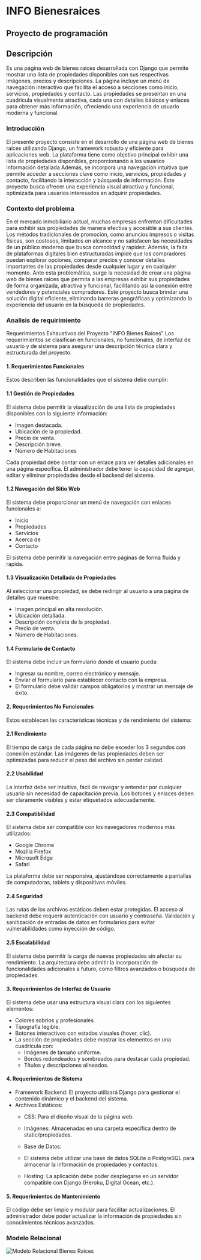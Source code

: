 # INFO Bienesraices
## Proyecto de programación   
## Descripción  
Es una página web de bienes raíces desarrollada con Django que permite mostrar una lista de propiedades disponibles con sus respectivas imágenes, precios y descripciones. La página incluye un menú de navegación interactivo que facilita el acceso a secciones como inicio, servicios, propiedades y contacto. Las propiedades se presentan en una cuadrícula visualmente atractiva, cada una con detalles básicos y enlaces para obtener más información, ofreciendo una experiencia de usuario moderna y funcional.

### Introducción 
El presente proyecto consiste en el desarrollo de una página web de bienes raíces utilizando Django, un framework robusto y eficiente para aplicaciones web. La plataforma tiene como objetivo principal exhibir una lista de propiedades disponibles, proporcionando a los usuarios información detallada Además, se incorpora una navegación intuitiva que permite acceder a secciones clave como inicio, servicios, propiedades y contacto, facilitando la interacción y búsqueda de información. Este proyecto busca ofrecer una experiencia visual atractiva y funcional, optimizada para usuarios interesados en adquirir propiedades.

### Contexto del problema
En el mercado inmobiliario actual, muchas empresas enfrentan dificultades para exhibir sus propiedades de manera efectiva y accesible a sus clientes. Los métodos tradicionales de promoción, como anuncios impresos o visitas físicas, son costosos, limitados en alcance y no satisfacen las necesidades de un público moderno que busca comodidad y rapidez. Además, la falta de plataformas digitales bien estructuradas impide que los compradores puedan explorar opciones, comparar precios y conocer detalles importantes de las propiedades desde cualquier lugar y en cualquier momento.
Ante esta problemática, surge la necesidad de crear una página web de bienes raíces que permita a las empresas exhibir sus propiedades de forma organizada, atractiva y funcional, facilitando así la conexión entre vendedores y potenciales compradores. Este proyecto busca brindar una solución digital eficiente, eliminando barreras geográficas y optimizando la experiencia del usuario en la búsqueda de propiedades.

### Analisis de requirimiento
Requerimientos Exhaustivos del Proyecto "INFO Bienes Raíces"
Los requerimientos se clasifican en funcionales, no funcionales, de interfaz de usuario y de sistema para asegurar una descripción técnica clara y estructurada del proyecto.

#### 1. Requerimientos Funcionales
Estos describen las funcionalidades que el sistema debe cumplir:

   #### 1.1 Gestión de Propiedades
El sistema debe permitir la visualización de una lista de propiedades disponibles con la siguiente información:
- Imagen destacada.
- Ubicación de la propiedad.
- Precio de venta.
- Descripción breve.
- Número de Habitaciones

Cada propiedad debe contar con un enlace para ver detalles adicionales en una página específica.
El administrador debe tener la capacidad de agregar, editar y eliminar propiedades desde el backend del sistema.

#### 1.2 Navegación del Sitio Web
El sistema debe proporcionar un menú de navegación con enlaces funcionales a:
- Inicio
- Propiedades
- Servicios
- Acerca de 
- Contacto

El sistema debe permitir la navegación entre páginas de forma fluida y rápida.

#### 1.3 Visualización Detallada de Propiedades
Al seleccionar una propiedad, se debe redirigir al usuario a una página de detalles que muestre:
- Imagen principal en alta resolución.
- Ubicación detallada.
- Descripción completa de la propiedad.
- Precio de venta.
- Número de Habitaciones.

#### 1.4 Formulario de Contacto
El sistema debe incluir un formulario donde el usuario pueda:
- Ingresar su nombre, correo electrónico y mensaje.
- Enviar el formulario para establecer contacto con la empresa.
- El formulario debe validar campos obligatorios y mostrar un mensaje de éxito.

#### 2. Requerimientos No Funcionales
Estos establecen las características técnicas y de rendimiento del sistema:

#### 2.1 Rendimiento
El tiempo de carga de cada página no debe exceder los 3 segundos con conexión estándar.
Las imágenes de las propiedades deben ser optimizadas para reducir el peso del archivo sin perder calidad.

#### 2.2 Usabilidad
La interfaz debe ser intuitiva, fácil de navegar y entender por cualquier usuario sin necesidad de capacitación previa.
Los botones y enlaces deben ser claramente visibles y estar etiquetados adecuadamente.

#### 2.3 Compatibilidad
El sistema debe ser compatible con los navegadores modernos más utilizados:
- Google Chrome
- Mozilla Firefox
- Microsoft Edge
- Safari

La plataforma debe ser responsiva, ajustándose correctamente a pantallas de computadoras, tablets y dispositivos móviles.

#### 2.4 Seguridad
Las rutas de los archivos estáticos deben estar protegidas.
El acceso al backend debe requerir autenticación con usuario y contraseña.
Validación y sanitización de entradas de datos en formularios para evitar vulnerabilidades como inyección de código.

#### 2.5 Escalabilidad
El sistema debe permitir la carga de nuevas propiedades sin afectar su rendimiento.
La arquitectura debe admitir la incorporación de funcionalidades adicionales a futuro, como filtros avanzados o búsqueda de propiedades.

#### 3. Requerimientos de Interfaz de Usuario
El sistema debe usar una estructura visual clara con los siguientes elementos:
- Colores sobrios y profesionales.
- Tipografía legible.
- Botones interactivos con estados visuales (hover, clic).
- La sección de propiedades debe mostrar los elementos en una cuadrícula con:
    - Imágenes de tamaño uniforme.
    - Bordes redondeados y sombreados para destacar cada propiedad.
    - Títulos y descripciones alineados.

#### 4. Requerimientos de Sistema
- Framework Backend: El proyecto utilizará Django para gestionar el contenido dinámico y el backend del sistema.
- Archivos Estáticos:
   - CSS: Para el diseño visual de la página web.
   - Imágenes: Almacenadas en una carpeta específica dentro de static/propiedades.
   - Base de Datos:
   - El sistema debe utilizar una base de datos SQLite o PostgreSQL para almacenar la información de propiedades y contactos.

   - Hosting: La aplicación debe poder desplegarse en un servidor compatible con Django (Heroku, Digital Ocean, etc.).
#### 5. Requerimientos de Mantenimiento
El código debe ser limpio y modular para facilitar actualizaciones.
El administrador debe poder actualizar la información de propiedades sin conocimientos técnicos avanzados.

### Modelo Relacional
![Modelo Relacional Bienes Raices](https://github.com/user-attachments/assets/935e0f4c-5452-46de-a0ab-dd254aeed9ed)
